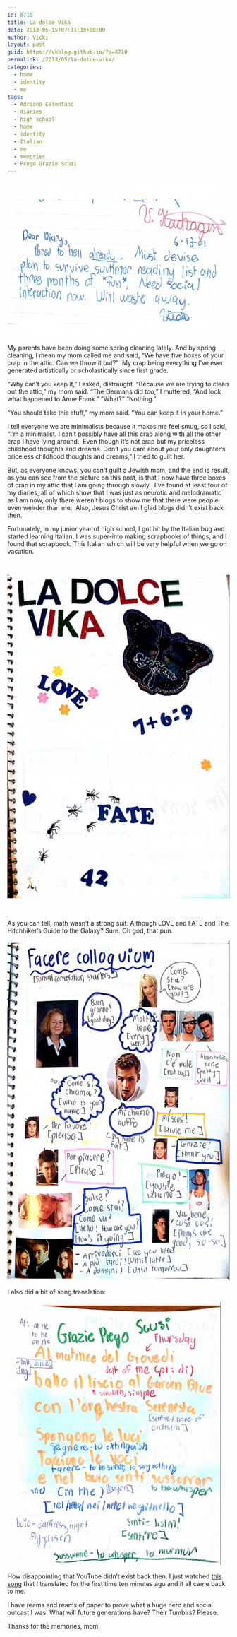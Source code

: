 ```yaml
---
id: 8710
title: La dolce Vika
date: 2013-05-15T07:11:18+00:00
author: Vicki
layout: post
guid: https://vkblog.github.io/?p=8710
permalink: /2013/05/la-dolce-vika/
categories:
  - home
  - identity
  - me
tags:
  - Adriano Celentano
  - diaries
  - high school
  - home
  - identity
  - Italian
  - me
  - memories
  - Prego Grazie Scuzi
---
```

[<img class="aligncenter size-medium wp-image-8711" alt="Screen Shot 2013-05-15 at 6.57.18 AM" src="https://raw.githubusercontent.com/vkblog/vkblog.github.io/master/public/img/2013/05/Screen-Shot-2013-05-15-at-6.57.18-AM-580x352.png" width="580" height="352" />](https://raw.githubusercontent.com/vkblog/vkblog.github.io/master/public/img/2013/05/Screen-Shot-2013-05-15-at-6.57.18-AM.png)

My parents have been doing some spring cleaning lately. And by spring cleaning, I mean my mom called me and said, &#8220;We have five boxes of your crap in the attic. Can we throw it out?&#8221;  My crap being everything I&#8217;ve ever generated artistically or scholastically since first grade.

<!--more-->

&#8220;Why can&#8217;t you keep it,&#8221; I asked, distraught. &#8220;Because we are trying to clean out the attic,&#8221; my mom said. &#8220;The Germans did too,&#8221; I muttered, &#8220;And look what happened to Anne Frank.&#8221; &#8220;What?&#8221; &#8220;Nothing.&#8221;

&#8220;You should take this stuff,&#8221; my mom said. &#8220;You can keep it in your home.&#8221;

I tell everyone we are minimalists because it makes me feel smug, so I said, &#8220;I&#8217;m a minimalist. I can&#8217;t possibly have all this crap along with all the other crap I have lying around.  Even though it&#8217;s not crap but my priceless childhood thoughts and dreams. Don&#8217;t you care about your only daughter&#8217;s priceless childhood thoughts and dreams,&#8221; I tried to guilt her.

But, as everyone knows, you can&#8217;t guilt a Jewish mom, and the end is result, as you can see from the picture on this post, is that I now have three boxes of crap in my attic that I am going through slowly.  I&#8217;ve found at least four of my diaries, all of which show that I was just as neurotic and melodramatic as I am now, only there weren&#8217;t blogs to show me that there were people even weirder than me.  Also, Jesus Christ am I glad blogs didn&#8217;t exist back then.

Fortunately, in my junior year of high school, I got hit by the Italian bug and started learning Italian. I was super-into making scrapbooks of things, and I found that scrapbook. This Italian which will be very helpful when we go on vacation.

&nbsp;

[<img class="aligncenter size-medium wp-image-8712" alt="Screen Shot 2013-05-15 at 7.00.13 AM" src="https://raw.githubusercontent.com/vkblog/vkblog.github.io/master/public/img/2013/05/Screen-Shot-2013-05-15-at-7.00.13-AM-580x732.png" width="580" height="732" />](https://raw.githubusercontent.com/vkblog/vkblog.github.io/master/public/img/2013/05/Screen-Shot-2013-05-15-at-7.00.13-AM.png)

&nbsp;

As you can tell, math wasn&#8217;t a strong suit. Although LOVE and FATE and The Hitchhiker&#8217;s Guide to the Galaxy? Sure. Oh god, that pun.

[<img class="aligncenter size-medium wp-image-8713" alt="Screen Shot 2013-05-15 at 7.02.01 AM" src="https://raw.githubusercontent.com/vkblog/vkblog.github.io/master/public/img/2013/05/Screen-Shot-2013-05-15-at-7.02.01-AM-580x770.png" width="580" height="770" />](https://raw.githubusercontent.com/vkblog/vkblog.github.io/master/public/img/2013/05/Screen-Shot-2013-05-15-at-7.02.01-AM.png)

I also did a bit of song translation:

<p style="text-align: center;">
  <a href="https://raw.githubusercontent.com/vkblog/vkblog.github.io/master/public/img/2013/05/Screen-Shot-2013-05-15-at-7.06.39-AM.png"><img class="aligncenter  wp-image-8714" alt="Screen Shot 2013-05-15 at 7.06.39 AM" src="https://raw.githubusercontent.com/vkblog/vkblog.github.io/master/public/img/2013/05/Screen-Shot-2013-05-15-at-7.06.39-AM-580x745.png" width="464" height="596" /></a>
</p>

How disappointing that YouTube didn&#8217;t exist back then. I just watched <a href="https://vkblog.github.io/2010/02/why-do-you-have-to-discover-adriano-celentano-cruel-internet/" target="_blank">this song</a> that I translated for the first time ten minutes ago and it all came back to me.



I have reams and reams of paper to prove what a huge nerd and social outcast I was. What will future generations have? Their Tumblrs? Please.

Thanks for the memories, mom.
